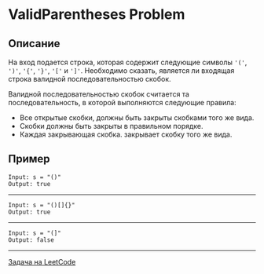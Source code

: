 # ValidParentheses Problem

## Описание
На вход подается строка, которая содержит следующие символы `'('`, `')'`, `'{'`, `'}'`, `'['` и `']'`. Необходимо сказать, является ли входящая строка валидной последовательностью скобок.

Валидной последовательностью скобок считается та последовательность, в которой выполняются следующие правила:

- Все открытые скобки, должны быть закрыты скобками того же вида.
- Скобки должны быть закрыты в правильном порядке.
- Каждая закрывающая скобка. закрывает скобку того же вида.

## Пример

```
Input: s = "()"
Output: true
```
---
```
Input: s = "()[]{}"
Output: true
```
---
```
Input: s = "(]"
Output: false
```

---
<a href="https://leetcode.com/problems/valid-parentheses/">Задача на LeetCode</a>